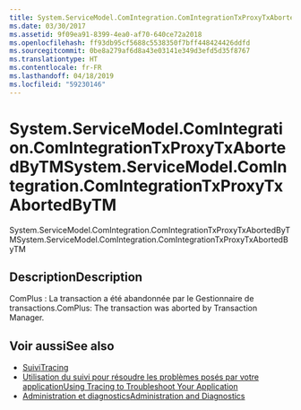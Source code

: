 ```yaml
---
title: System.ServiceModel.ComIntegration.ComIntegrationTxProxyTxAbortedByTM
ms.date: 03/30/2017
ms.assetid: 9f09ea91-8399-4ea0-af70-640ce72a2018
ms.openlocfilehash: ff93db95cf5688c5538350f7bff448424426ddfd
ms.sourcegitcommit: 0be8a279af6d8a43e03141e349d3efd5d35f8767
ms.translationtype: HT
ms.contentlocale: fr-FR
ms.lasthandoff: 04/18/2019
ms.locfileid: "59230146"
---
```

# <a name="systemservicemodelcomintegrationcomintegrationtxproxytxabortedbytm"></a><span data-ttu-id="dfd19-102">System.ServiceModel.ComIntegration.ComIntegrationTxProxyTxAbortedByTM</span><span class="sxs-lookup"><span data-stu-id="dfd19-102">System.ServiceModel.ComIntegration.ComIntegrationTxProxyTxAbortedByTM</span></span>
<span data-ttu-id="dfd19-103">System.ServiceModel.ComIntegration.ComIntegrationTxProxyTxAbortedByTM</span><span class="sxs-lookup"><span data-stu-id="dfd19-103">System.ServiceModel.ComIntegration.ComIntegrationTxProxyTxAbortedByTM</span></span>  
  
## <a name="description"></a><span data-ttu-id="dfd19-104">Description</span><span class="sxs-lookup"><span data-stu-id="dfd19-104">Description</span></span>  
 <span data-ttu-id="dfd19-105">ComPlus : La transaction a été abandonnée par le Gestionnaire de transactions.</span><span class="sxs-lookup"><span data-stu-id="dfd19-105">ComPlus: The transaction was aborted by Transaction Manager.</span></span>  
  
## <a name="see-also"></a><span data-ttu-id="dfd19-106">Voir aussi</span><span class="sxs-lookup"><span data-stu-id="dfd19-106">See also</span></span>

- [<span data-ttu-id="dfd19-107">Suivi</span><span class="sxs-lookup"><span data-stu-id="dfd19-107">Tracing</span></span>](../../../../../docs/framework/wcf/diagnostics/tracing/index.md)
- [<span data-ttu-id="dfd19-108">Utilisation du suivi pour résoudre les problèmes posés par votre application</span><span class="sxs-lookup"><span data-stu-id="dfd19-108">Using Tracing to Troubleshoot Your Application</span></span>](../../../../../docs/framework/wcf/diagnostics/tracing/using-tracing-to-troubleshoot-your-application.md)
- [<span data-ttu-id="dfd19-109">Administration et diagnostics</span><span class="sxs-lookup"><span data-stu-id="dfd19-109">Administration and Diagnostics</span></span>](../../../../../docs/framework/wcf/diagnostics/index.md)
